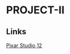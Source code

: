 # PROJECT-II

## Links
[Pixar Studio 12](https://www.kaggle.com/datasets/sandipdevre/pixar-studio12)